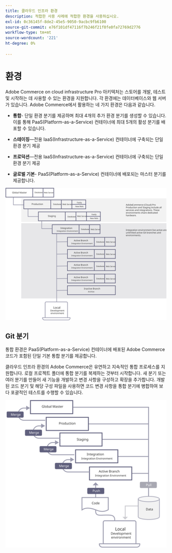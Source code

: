 ```yaml
---
title: 클라우드 인프라 환경
description: 적합한 사용 사례에 적합한 환경을 사용하십시오.
exl-id: 0c36145f-8de2-45e5-9050-9acbc9fb6100
source-git-commit: e76f101df47116f7b246f21f0fe0fa72769d2776
workflow-type: tm+mt
source-wordcount: '221'
ht-degree: 0%

---
```


# 환경

Adobe Commerce on cloud infrastructure Pro 아키텍처는 스토어를 개발, 테스트 및 시작하는 데 사용할 수 있는 환경을 지원합니다. 각 환경에는 데이터베이스와 웹 서버가 있습니다. Adobe Commerce에서 활용하는 네 가지 환경은 다음과 같습니다.

- **통합**- 단일 환경 분기를 제공하며 최대 4개의 추가 환경 분기를 생성할 수 있습니다. 이를 통해 PaaS(Platform-as-a-Service) 컨테이너에 최대 5개의 활성 분기를 배포할 수 있습니다.

- **스테이징**—전용 IaaS(Infrastructure-as-a-Service) 컨테이너에 구축되는 단일 환경 분기 제공

- **프로덕션**—전용 IaaS(Infrastructure-as-a-Service) 컨테이너에 구축되는 단일 환경 분기 제공

- **글로벌 기본**- PaaS(Platform-as-a-Service) 컨테이너에 배포되는 마스터 분기를 제공합니다.

![Adobe Commerce 클라우드 환경 간의 관계를 보여 주는 다이어그램](../../../assets/playbooks/environment-diagram.svg)

## Git 분기

통합 환경은 PaaS(Platform-as-a-Service) 컨테이너에 배포된 Adobe Commerce 코드가 포함된 단일 기본 통합 분기를 제공합니다.

클라우드 인프라 환경의 Adobe Commerce은 유연하고 지속적인 통합 프로세스를 지원합니다. 로컬 프로젝트 폴더에 통합 분기를 복제하는 것부터 시작합니다. 새 분기 또는 여러 분기를 만들어 새 기능을 개발하고 변경 사항을 구성하고 확장을 추가합니다. 개발된 코드 분기 및 해당 구성 파일을 사용하면 코드 변경 사항을 통합 분기에 병합하여 보다 포괄적인 테스트를 수행할 수 있습니다.

![Adobe Commerce 클라우드 환경에 대한 git 기반 분기 전략을 보여 주는 다이어그램](../../../assets/playbooks/branching-diagram.svg)
